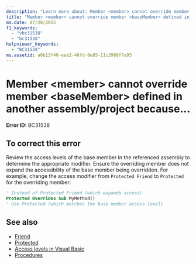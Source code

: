 ```yaml
---
description: "Learn more about: Member <member> cannot override member <baseMember> defined in another assembly/project because…"
title: "Member <member> cannot override member <baseMember> defined in another assembly-project because the access modifier 'Protected Friend' expands accessibility. Use 'Protected' instead."
ms.date: 07/20/2015
f1_keywords:
  - "vbc31538"
  - "bc31538"
helpviewer_keywords:
  - "BC31538"
ms.assetid: a0b13f40-eee2-46fd-9e85-11c3988f7a95
---
```

# Member \<member> cannot override member \<baseMember> defined in another assembly/project because…

**Error ID:** BC31538

## To correct this error

Review the access levels of the base member in the referenced assembly to determine the appropriate modifier. Ensure the overriding member does not expand the accessibility of the base member being overridden. For example, change the access modifier from `Protected Friend` to `Protected` for the overriding member:

```vb
' Instead of Protected Friend (which expands access)
Protected Overrides Sub MyMethod()
' Use Protected (which matches the base member access level)
```

## See also

- [Friend](../language-reference/modifiers/friend.md)
- [Protected](../language-reference/modifiers/protected.md)
- [Access levels in Visual Basic](../programming-guide/language-features/declared-elements/access-levels.md)
- [Procedures](../programming-guide/language-features/procedures/index.md)
